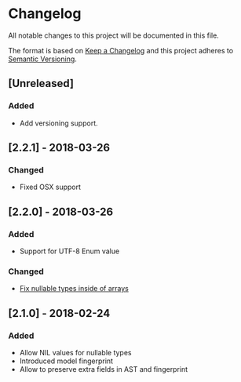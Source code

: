 # Changelog
All notable changes to this project will be documented in this file.

The format is based on [Keep a Changelog](http://keepachangelog.com/en/1.0.0/)
and this project adheres to [Semantic Versioning](http://semver.org/spec/v2.0.0.html).

## [Unreleased]
### Added
- Add versioning support.

## [2.2.1] - 2018-03-26
### Changed
- Fixed OSX support


## [2.2.0] - 2018-03-26
### Added
- Support for UTF-8 Enum value
### Changed
- [Fix nullable types inside of arrays](https://github.com/tarantool/avro-schema/issues/37)


## [2.1.0] - 2018-02-24
### Added
- Allow NIL values for nullable types
- Introduced model fingerprint
- Allow to preserve extra fields in AST and fingerprint
